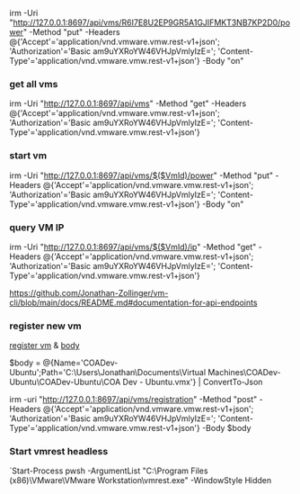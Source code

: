 irm -Uri "http://127.0.0.1:8697/api/vms/R6I7E8U2EP9GR5A1GJIFMKT3NB7KP2D0/power" -Method "put" -Headers @{'Accept'='application/vnd.vmware.vmw.rest-v1+json'; 'Authorization'='Basic am9uYXRoYW46VHJpVmlyIzE='; 'Content-Type'='application/vnd.vmware.vmw.rest-v1+json'} -Body "on"


### get all vms

irm -Uri "http://127.0.0.1:8697/api/vms" -Method "get" -Headers @{'Accept'='application/vnd.vmware.vmw.rest-v1+json'; 'Authorization'='Basic am9uYXRoYW46VHJpVmlyIzE='; 'Content-Type'='application/vnd.vmware.vmw.rest-v1+json'}

### start vm
irm -Uri "http://127.0.0.1:8697/api/vms/$($VmId)/power" -Method "put" -Headers @{'Accept'='application/vnd.vmware.vmw.rest-v1+json'; 'Authorization'='Basic am9uYXRoYW46VHJpVmlyIzE='; 'Content-Type'='application/vnd.vmware.vmw.rest-v1+json'} -Body "on"

### query VM IP

irm -Uri "http://127.0.0.1:8697/api/vms/$($VmId)/ip" -Method "get" -Headers @{'Accept'='application/vnd.vmware.vmw.rest-v1+json'; 'Authorization'='Basic am9uYXRoYW46VHJpVmlyIzE='; 'Content-Type'='application/vnd.vmware.vmw.rest-v1+json'}

https://github.com/Jonathan-Zollinger/vm-cli/blob/main/docs/README.md#documentation-for-api-endpoints

### register new vm
[register vm](https://github.com/Jonathan-Zollinger/vm-cli/blob/main/docs/VMManagementApi.md#RegisterVM) & [body](https://github.com/Jonathan-Zollinger/vm-cli/blob/main/docs/VmRegisterParameter.md)

$body = @{Name='COADev-Ubuntu';Path='C:\Users\Jonathan\Documents\Virtual Machines\COADev-Ubuntu\COADev-Ubuntu\COA Dev - Ubuntu.vmx'} | ConvertTo-Json

irm -uri "http://127.0.0.1:8697/api/vms/registration" -Method "post" -Headers @{'Accept'='application/vnd.vmware.vmw.rest-v1+json'; 'Authorization'='Basic am9uYXRoYW46VHJpVmlyIzE='; 'Content-Type'='application/vnd.vmware.vmw.rest-v1+json'} -Body $body

### Start vmrest headless

`Start-Process pwsh -ArgumentList "C:\Program Files (x86)\VMware\VMware Workstation\vmrest.exe" -WindowStyle Hidden
